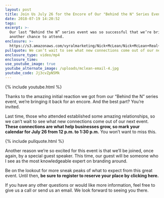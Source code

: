 ```yaml
---
layout: post
title: Join Us July 26 for the Encore of Our "Behind the N" Series Event
date: 2018-07-19 14:20:52
tags:
excerpt: >-
  Our last “Behind the N” series event was so successful that we’re bringing you
  another chance to attend.
enclosure: >-
  https://s3.amazonaws.com/vyralmarketing/Nick+McLean/Nick+McLean+Real+Estate+Group-+Join+Us+July+26+for+the+Encore+of+Our+_Behind+the+N_+Series+Event.mp4
pullquote: We can’t wait to see what new connections come out of our next event.
enclosure_type: video/mp4
enclosure_time:
use_youtube_image: true
youtube_alternate_image: /uploads/mclean-email-4.jpg
youtube_code: Jj3cvZpN5Mk
---
```


{% include youtube.html %}

Thanks to the amazing initial reaction we got from our “Behind the N” series event, we’re bringing it back for an encore. And the best part? You’re invited.

Last time, those who attended established some amazing relationships, so we can’t wait to see what new connections come out of our next event. **These connections are what help businesses grow, so mark your calendar for July 26 from 12 p.m. to 1:30 p.m.** You won’t want to miss this. &nbsp;

{% include pullquote.html %}

Another reason we’re so excited for this event is that we’ll be joined, once again, by a special guest speaker. This time, our guest will be someone who I see as the most knowledgeable expert on branding around.

Be on the lookout for more sneak peaks of what to expect from this great event. Until then, **be sure to register to reserve your place by clicking here.**

If you have any other questions or would like more information, feel free to give us a call or send us an email. We look forward to seeing you there.